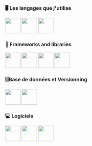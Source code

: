 ### 🖥️ Les langages que j'utilise

<p>
    <img src="https://cdn.jsdelivr.net/gh/devicons/devicon@latest/icons/javascript/javascript-original.svg" width="50"/>
    <img src="https://cdn.jsdelivr.net/gh/devicons/devicon@latest/icons/csharp/csharp-original.svg" width="50"/>
    <img src="https://cdn.jsdelivr.net/gh/devicons/devicon@latest/icons/php/php-original.svg" width="50"/>
</p>

### 🧩 Frameworks and libraries

<p>
    <img src="https://cdn.jsdelivr.net/gh/devicons/devicon@latest/icons/react/react-original.svg" width="50"/>
    <img src="https://cdn.jsdelivr.net/gh/devicons/devicon@latest/icons/angular/angular-original.svg" width="50"/>
    <img src="https://cdn.jsdelivr.net/gh/devicons/devicon@latest/icons/bootstrap/bootstrap-original.svg" width="50"/>
    <img src="https://cdn.jsdelivr.net/gh/devicons/devicon@latest/icons/wordpress/wordpress-original.svg" width="50"/>
</p>

### 🗄️Base de données et Versionning

<p>
    <img src="https://cdn.jsdelivr.net/gh/devicons/devicon@latest/icons/github/github-original.svg" width="50"/>
    <img src="https://cdn.jsdelivr.net/gh/devicons/devicon@latest/icons/mysql/mysql-original.svg" width="50"/>
</p>

### 💻 Logiciels

<p>
    <img src="https://cdn.jsdelivr.net/gh/devicons/devicon@latest/icons/unity/unity-original.svg" width="50"/>
    <img src="https://cdn.jsdelivr.net/gh/devicons/devicon@latest/icons/photoshop/photoshop-original.svg" width="50"/>
    <img src="https://cdn.jsdelivr.net/gh/devicons/devicon@latest/icons/illustrator/illustrator-plain.svg" width="50"/>
</p>
